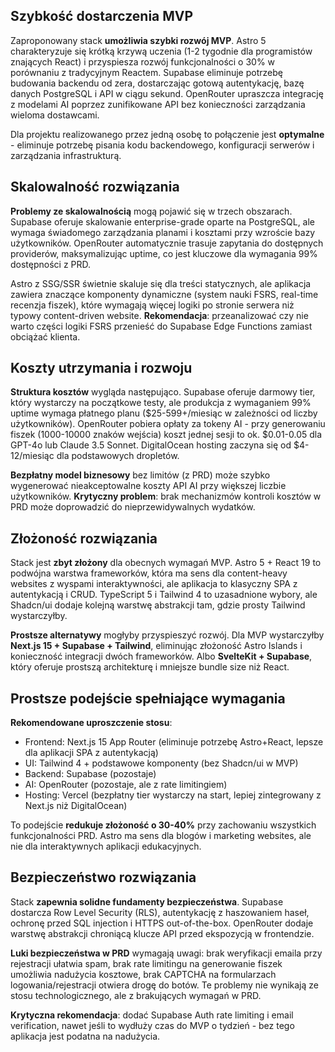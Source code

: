 ## Szybkość dostarczenia MVP

Zaproponowany stack **umożliwia szybki rozwój MVP**. Astro 5 charakteryzuje się krótką krzywą uczenia (1-2 tygodnie dla programistów znających React) i przyspiesza rozwój funkcjonalności o 30% w porównaniu z tradycyjnym Reactem. Supabase eliminuje potrzebę budowania backendu od zera, dostarczając gotową autentykację, bazę danych PostgreSQL i API w ciągu sekund. OpenRouter upraszcza integrację z modelami AI poprzez zunifikowane API bez konieczności zarządzania wieloma dostawcami.

Dla projektu realizowanego przez jedną osobę to połączenie jest **optymalne** - eliminuje potrzebę pisania kodu backendowego, konfiguracji serwerów i zarządzania infrastrukturą.

## Skalowalność rozwiązania

**Problemy ze skalowalnością** mogą pojawić się w trzech obszarach. Supabase oferuje skalowanie enterprise-grade oparte na PostgreSQL, ale wymaga świadomego zarządzania planami i kosztami przy wzroście bazy użytkowników. OpenRouter automatycznie trasuje zapytania do dostępnych providerów, maksymalizując uptime, co jest kluczowe dla wymagania 99% dostępności z PRD.

Astro z SSG/SSR świetnie skaluje się dla treści statycznych, ale aplikacja zawiera znaczące komponenty dynamiczne (system nauki FSRS, real-time recenzja fiszek), które wymagają więcej logiki po stronie serwera niż typowy content-driven website. **Rekomendacja**: przeanalizować czy nie warto części logiki FSRS przenieść do Supabase Edge Functions zamiast obciążać klienta.

## Koszty utrzymania i rozwoju

**Struktura kosztów** wygląda następująco. Supabase oferuje darmowy tier, który wystarczy na początkowe testy, ale produkcja z wymaganiem 99% uptime wymaga płatnego planu (\$25-599+/miesiąc w zależności od liczby użytkowników). OpenRouter pobiera opłaty za tokeny AI - przy generowaniu fiszek (1000-10000 znaków wejścia) koszt jednej sesji to ok. \$0.01-0.05 dla GPT-4o lub Claude 3.5 Sonnet. DigitalOcean hosting zaczyna się od \$4-12/miesiąc dla podstawowych dropletów.

**Bezpłatny model biznesowy** bez limitów (z PRD) może szybko wygenerować nieakceptowalne koszty API AI przy większej liczbie użytkowników. **Krytyczny problem**: brak mechanizmów kontroli kosztów w PRD może doprowadzić do nieprzewidywalnych wydatków.

## Złożoność rozwiązania

Stack jest **zbyt złożony** dla obecnych wymagań MVP. Astro 5 + React 19 to podwójna warstwa frameworków, która ma sens dla content-heavy websites z wyspami interaktywności, ale aplikacja to klasyczny SPA z autentykacją i CRUD. TypeScript 5 i Tailwind 4 to uzasadnione wybory, ale Shadcn/ui dodaje kolejną warstwę abstrakcji tam, gdzie prosty Tailwind wystarczyłby.

**Prostsze alternatywy** mogłyby przyspieszyć rozwój. Dla MVP wystarczyłby **Next.js 15 + Supabase + Tailwind**, eliminując złożoność Astro Islands i konieczność integracji dwóch frameworków. Albo **SvelteKit + Supabase**, który oferuje prostszą architekturę i mniejsze bundle size niż React.

## Prostsze podejście spełniające wymagania

**Rekomendowane uproszczenie stosu**:

- Frontend: Next.js 15 App Router (eliminuje potrzebę Astro+React, lepsze dla aplikacji SPA z autentykacją)
- UI: Tailwind 4 + podstawowe komponenty (bez Shadcn/ui w MVP)
- Backend: Supabase (pozostaje)
- AI: OpenRouter (pozostaje, ale z rate limitingiem)
- Hosting: Vercel (bezpłatny tier wystarczy na start, lepiej zintegrowany z Next.js niż DigitalOcean)

To podejście **redukuje złożoność o 30-40%** przy zachowaniu wszystkich funkcjonalności PRD. Astro ma sens dla blogów i marketing websites, ale nie dla interaktywnych aplikacji edukacyjnych.

## Bezpieczeństwo rozwiązania

Stack **zapewnia solidne fundamenty bezpieczeństwa**. Supabase dostarcza Row Level Security (RLS), autentykację z haszowaniem haseł, ochronę przed SQL injection i HTTPS out-of-the-box. OpenRouter dodaje warstwę abstrakcji chroniącą klucze API przed ekspozycją w frontendzie.

**Luki bezpieczeństwa w PRD** wymagają uwagi: brak weryfikacji emaila przy rejestracji ułatwia spam, brak rate limitingu na generowanie fiszek umożliwia nadużycia kosztowe, brak CAPTCHA na formularzach logowania/rejestracji otwiera drogę do botów. Te problemy nie wynikają ze stosu technologicznego, ale z brakujących wymagań w PRD.

**Krytyczna rekomendacja**: dodać Supabase Auth rate limiting i email verification, nawet jeśli to wydłuży czas do MVP o tydzień - bez tego aplikacja jest podatna na nadużycia.
